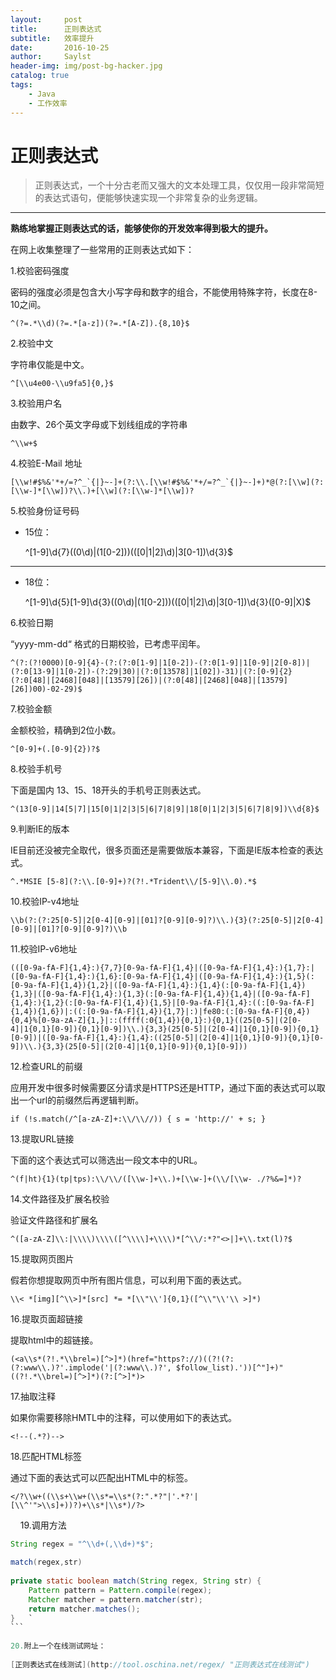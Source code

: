 ```yaml
---
layout:     post
title:      正则表达式
subtitle:   效率提升 
date:       2016-10-25
author:     Saylst
header-img: img/post-bg-hacker.jpg
catalog: true
tags:
    - Java
    - 工作效率
---
```


# 正则表达式

>正则表达式，一个十分古老而又强大的文本处理工具，仅仅用一段非常简短的表达式语句，便能够快速实现一个非常复杂的业务逻辑。

***

**熟练地掌握正则表达式的话，能够使你的开发效率得到极大的提升。**

在网上收集整理了一些常用的正则表达式如下：

1.校验密码强度

密码的强度必须是包含大小写字母和数字的组合，不能使用特殊字符，长度在8-10之间。

    ^(?=.*\\d)(?=.*[a-z])(?=.*[A-Z]).{8,10}$

2.校验中文

字符串仅能是中文。

    ^[\\u4e00-\\u9fa5]{0,}$

3.校验用户名

由数字、26个英文字母或下划线组成的字符串

    ^\\w+$

4.校验E-Mail 地址

    [\\w!#$%&'*+/=?^_`{|}~-]+(?:\\.[\\w!#$%&'*+/=?^_`{|}~-]+)*@(?:[\\w](?:[\\w-]*[\\w])?\\.)+[\\w](?:[\\w-]*[\\w])?

5.校验身份证号码

- 15位：

     ^[1-9]\\d{7}((0\\d)|(1[0-2]))(([0|1|2]\\d)|3[0-1])\\d{3}$

----------

- 18位：

    ^[1-9]\\d{5}[1-9]\\d{3}((0\\d)|(1[0-2]))(([0|1|2]\\d)|3[0-1])\\d{3}([0-9]|X)$

6.校验日期

“yyyy-mm-dd“ 格式的日期校验，已考虑平闰年。

    ^(?:(?!0000)[0-9]{4}-(?:(?:0[1-9]|1[0-2])-(?:0[1-9]|1[0-9]|2[0-8])|(?:0[13-9]|1[0-2])-(?:29|30)|(?:0[13578]|1[02])-31)|(?:[0-9]{2}(?:0[48]|[2468][048]|[13579][26])|(?:0[48]|[2468][048]|[13579][26])00)-02-29)$

7.校验金额

金额校验，精确到2位小数。

    ^[0-9]+(.[0-9]{2})?$

8.校验手机号

下面是国内 13、15、18开头的手机号正则表达式。

    ^(13[0-9]|14[5|7]|15[0|1|2|3|5|6|7|8|9]|18[0|1|2|3|5|6|7|8|9])\\d{8}$

9.判断IE的版本

IE目前还没被完全取代，很多页面还是需要做版本兼容，下面是IE版本检查的表达式。

    ^.*MSIE [5-8](?:\\.[0-9]+)?(?!.*Trident\\/[5-9]\\.0).*$

10.校验IP-v4地址

    \\b(?:(?:25[0-5]|2[0-4][0-9]|[01]?[0-9][0-9]?)\\.){3}(?:25[0-5]|2[0-4][0-9]|[01]?[0-9][0-9]?)\\b

11.校验IP-v6地址

    (([0-9a-fA-F]{1,4}:){7,7}[0-9a-fA-F]{1,4}|([0-9a-fA-F]{1,4}:){1,7}:|([0-9a-fA-F]{1,4}:){1,6}:[0-9a-fA-F]{1,4}|([0-9a-fA-F]{1,4}:){1,5}(:[0-9a-fA-F]{1,4}){1,2}|([0-9a-fA-F]{1,4}:){1,4}(:[0-9a-fA-F]{1,4}){1,3}|([0-9a-fA-F]{1,4}:){1,3}(:[0-9a-fA-F]{1,4}){1,4}|([0-9a-fA-F]{1,4}:){1,2}(:[0-9a-fA-F]{1,4}){1,5}|[0-9a-fA-F]{1,4}:((:[0-9a-fA-F]{1,4}){1,6})|:((:[0-9a-fA-F]{1,4}){1,7}|:)|fe80:(:[0-9a-fA-F]{0,4}){0,4}%[0-9a-zA-Z]{1,}|::(ffff(:0{1,4}){0,1}:){0,1}((25[0-5]|(2[0-4]|1{0,1}[0-9]){0,1}[0-9])\\.){3,3}(25[0-5]|(2[0-4]|1{0,1}[0-9]){0,1}[0-9])|([0-9a-fA-F]{1,4}:){1,4}:((25[0-5]|(2[0-4]|1{0,1}[0-9]){0,1}[0-9])\\.){3,3}(25[0-5]|(2[0-4]|1{0,1}[0-9]){0,1}[0-9]))

12.检查URL的前缀

应用开发中很多时候需要区分请求是HTTPS还是HTTP，通过下面的表达式可以取出一个url的前缀然后再逻辑判断。

    if (!s.match(/^[a-zA-Z]+:\\/\\//)) { s = 'http://' + s; }

13.提取URL链接

下面的这个表达式可以筛选出一段文本中的URL。

    ^(f|ht){1}(tp|tps):\\/\\/([\\w-]+\\.)+[\\w-]+(\\/[\\w- ./?%&=]*)?

14.文件路径及扩展名校验

验证文件路径和扩展名

    ^([a-zA-Z]\\:|\\\\)\\\\([^\\\\]+\\\\)*[^\\/:*?"<>|]+\\.txt(l)?$

15.提取网页图片

假若你想提取网页中所有图片信息，可以利用下面的表达式。

    \\< *[img][^\\>]*[src] *= *[\\"\\']{0,1}([^\\"\\'\\ >]*)

16.提取页面超链接

提取html中的超链接。

    (<a\\s*(?!.*\\brel=)[^>]*)(href="https?://)((?!(?:(?:www\\.)?'.implode('|(?:www\\.)?', $follow_list).'))[^"]+)"((?!.*\\brel=)[^>]*)(?:[^>]*)>

17.抽取注释

如果你需要移除HMTL中的注释，可以使用如下的表达式。

    <!--(.*?)-->

18.匹配HTML标签

通过下面的表达式可以匹配出HTML中的标签。
    
    </?\\w+((\\s+\\w+(\\s*=\\s*(?:".*?"|'.*?'|[\\^'">\\s]+))?)+\\s*|\\s*)/?>
    
19.调用方法
        
````java
String regex = "^\\d+(,\\d+)*$";

match(regex,str)
    
private static boolean match(String regex, String str) {
    Pattern pattern = Pattern.compile(regex);
    Matcher matcher = pattern.matcher(str);
    return matcher.matches();
}   `
```
    
20.附上一个在线测试网址：
 
[正则表达式在线测试](http://tool.oschina.net/regex/ "正则表达式在线测试")
 
